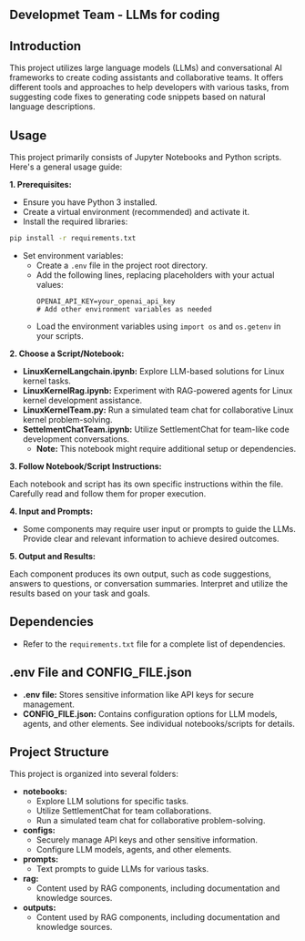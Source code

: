 ## Developmet Team - LLMs for coding

## Introduction

This project utilizes large language models (LLMs) and conversational AI frameworks to create coding assistants and collaborative teams. It offers different tools and approaches to help developers with various tasks, from suggesting code fixes to generating code snippets based on natural language descriptions.

## Usage

This project primarily consists of Jupyter Notebooks and Python scripts. Here's a general usage guide:

**1. Prerequisites:**

* Ensure you have Python 3 installed.
* Create a virtual environment (recommended) and activate it.
* Install the required libraries:

```bash
pip install -r requirements.txt
```

* Set environment variables:
    * Create a `.env` file in the project root directory.
    * Add the following lines, replacing placeholders with your actual values:
        ```
        OPENAI_API_KEY=your_openai_api_key
        # Add other environment variables as needed
        ```
    * Load the environment variables using `import os` and `os.getenv` in your scripts.

**2. Choose a Script/Notebook:**

* **LinuxKernelLangchain.ipynb:** Explore LLM-based solutions for Linux kernel tasks.
* **LinuxKernelRag.ipynb:** Experiment with RAG-powered agents for Linux kernel development assistance.
* **LinuxKernelTeam.py:** Run a simulated team chat for collaborative Linux kernel problem-solving.
* **SettelmentChatTeam.ipynb:** Utilize SettlementChat for team-like code development conversations.
    * **Note:** This notebook might require additional setup or dependencies.

**3. Follow Notebook/Script Instructions:**

Each notebook and script has its own specific instructions within the file. Carefully read and follow them for proper execution.

**4. Input and Prompts:**

* Some components may require user input or prompts to guide the LLMs. Provide clear and relevant information to achieve desired outcomes.

**5. Output and Results:**

Each component produces its own output, such as code suggestions, answers to questions, or conversation summaries. Interpret and utilize the results based on your task and goals.

## Dependencies

* Refer to the `requirements.txt` file for a complete list of dependencies.

## .env File and CONFIG_FILE.json

* **.env file:** Stores sensitive information like API keys for secure management.
* **CONFIG_FILE.json:** Contains configuration options for LLM models, agents, and other elements. See individual notebooks/scripts for details.

## Project Structure

This project is organized into several folders:

* **notebooks:**
    * Explore LLM solutions for specific tasks.
    * Utilize SettlementChat for team collaborations.
    * Run a simulated team chat for collaborative problem-solving.
* **configs:**
    * Securely manage API keys and other sensitive information.
    * Configure LLM models, agents, and other elements.
* **prompts:**
    * Text prompts to guide LLMs for various tasks.
* **rag:**
    * Content used by RAG components, including documentation and knowledge sources.
* **outputs:**
    * Content used by RAG components, including documentation and knowledge sources.